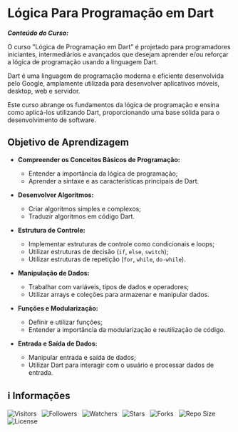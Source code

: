 <!-- Título -->
# Lógica Para Programação em Dart

***Conteúdo do Curso:***

O curso "Lógica de Programação em Dart" é projetado para programadores iniciantes, intermediários e avançados que desejam aprender e/ou reforçar a lógica de programação usando a linguagem Dart.

Dart é uma linguagem de programação moderna e eficiente desenvolvida pelo Google, amplamente utilizada para desenvolver aplicativos móveis, desktop, web e servidor.

Este curso abrange os fundamentos da lógica de programação e ensina como aplicá-los utilizando Dart, proporcionando uma base sólida para o desenvolvimento de software.

## Objetivo de Aprendizagem

* **Compreender os Conceitos Básicos de Programação:**
  * Entender a importância da lógica de programação;
  * Aprender a sintaxe e as características principais de Dart.

* **Desenvolver Algoritmos:**
  * Criar algoritmos simples e complexos;
  * Traduzir algoritmos em código Dart.

* **Estrutura de Controle:**
  * Implementar estruturas de controle como condicionais e loops;
  * Utilizar estruturas de decisão (`if`, `else`, `switch`);
  * Utilizar estruturas de repetição (`for`, `while`, `do-while`).

* **Manipulação de Dados:**
  * Trabalhar com variáveis, tipos de dados e operadores;
  * Utilizar arrays e coleções para armazenar e manipular dados.

* **Funções e Modularização:**
  * Definir e utilizar funções;
  * Entender a importância da modularização e reutilização de código.

* **Entrada e Saída de Dados:**
  * Manipular entrada e saída de dados;
  * Utilizar Dart para interagir com o usuário e processar dados de entrada.

<!-- Informações -->
## &#8505; Informações

![Visitors](https://api.visitorbadge.io/api/visitors?path=Devsgeeknerd%2Fcur-log-par-pro-dar-fun&label=Visitantes&labelColor=%23700070&labelStyle=none&countColor=%23000fff&style=plastic&color=%23ffffff "Total de Visitantes")
&nbsp;
![Followers](https://img.shields.io/github/followers/Devsgeeknerd?style=p&label=Seguidores&labelColor=800080&color=000fff "Total de Seguidores")
&nbsp;
![Watchers](https://img.shields.io/github/watchers/Devsgeeknerd/cur-log-par-pro-dar-fun?style=p&label=Observadores&labelColor=800080&color=000fff "Total de Observadores")
&nbsp;
![Stars](https://img.shields.io/github/stars/Devsgeeknerd/cur-log-par-pro-dar-fun?style=p&label=Estrelas&labelColor=800080&color=000fff "Total de Estrelas")
&nbsp;
![Forks](https://img.shields.io/github/forks/Devsgeeknerd/cur-log-par-pro-dar-fun?style=p&label=Bifurcações&labelColor=800080&color=000fff "Total de Bifurcações")
&nbsp;
![Repo Size](https://img.shields.io/github/repo-size/Devsgeeknerd/cur-log-par-pro-dar-fun?style=p&label=Tamanho&labelColor=800080&color=000fff "Tamanho do Repositório")
&nbsp;
![License](https://img.shields.io/github/license/Devsgeeknerd/cur-log-par-pro-dar-fun?style=p&label=Licença&labelColor=800080&color=000fff "Licença do Repositório")
